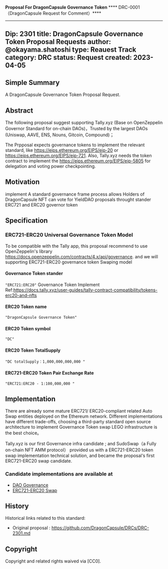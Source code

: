 **Proposal For DragonCapsule Governance Token**
**** DRC-0001 （DragonCapsule Request for Comment）****

---
Dip: 2301
title: DragonCapsule Governance Token Proposal Requests
author:  @okayama.shatoshi
type: Reauest Track
category: DRC
status: Request
created: 2023-04-05
---

## Simple Summary

A DragonCapsule Governance Token Proposal Request.

## Abstract
The following proposal suggest supporting Tally.xyz  (Base on OpenZeppelin Governor Standard for on-chain DAOs)，Trusted by the largest DAOs (Uniswap, AAVE, ENS, Nouns, Gitcoin, Compound)；

The Prpposal expects governance tokens to implement the relevant standard, like https://eips.ethereum.org/EIPS/eip-20 or  https://eips.ethereum.org/EIPS/eip-721. Also, Tally.xyz needs the token contract to implement the https://eips.ethereum.org/EIPS/eip-5805 for delegation and voting power checkpointing. 


## Motivation
implement A standard governance frame process allows Holders of DragonCapsule NFT can vote for YieldDAO proposals throught stander ERC721 and ERC20 governor token

## Specification

### ERC721-ERC20 Universal Governance Token Model
To be compatible with the Tally app, this proposal recommend to use OpenZeppelin's library https://docs.openzeppelin.com/contracts/4.x/api/governance. and we will supporting ERC721-ERC20 governance token Swaping model

#### Governance Token stander 
 `"ERC721:ERC20"`
Governance Token Implement Ref:https://docs.tally.xyz/user-guides/tally-contract-compatibility/tokens-erc20-and-nfts

#### ERC20 Token name
 `"DragonCapsule Governance Token"`

#### ERC20 Token symbol
 `"DC"`

#### ERC20 Token TotalSupply
 `"DC totalSupply：1,000,000,000,000 "`

#### ERC721-ERC20 Token Pair Exchange Rate
 `"ERC721:ERC20 - 1:100,000,000 "`

## Implementation

There are already some mature  ERC721/ ERC20-compliant related Auto Swap entities deployed on the Ethereum network.
Different implementations have different trade-offs, choosing a third-party standard open source architecture to implement Governance Token swap LEGO infrastructure is the best choice。

Tally.xyz is our first  Governance infra candidate ; and SudoSwap（a Fully on-chain NFT AMM protocol） provided us with a ERC721-ERC20 token swap implementation technical solution, and became the proposal‘s first ERC721-ERC20 swap candidate.

### Candidate implementations are available at

- [DAO Governance](https://tally.xyz)
- [ERC721-ERC20 Swap](https://sudoswap.xyz)

## History
Historical links related to this standard:
- Original proposal : https://github.com/DragonCapsule/DRCs/DRC-2301.md

## Copyright
Copyright and related rights waived via [CC0].
